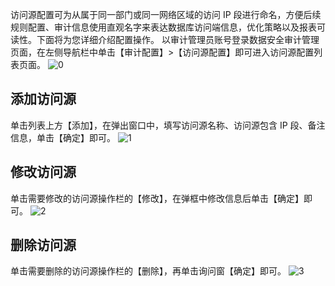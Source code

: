 访问源配置可为从属于同一部门或同一网络区域的访问 IP 段进行命名，方便后续规则配置、审计信息使用直观名字来表达数据库访问端信息，优化策略以及报表可读性。下面将为您详细介绍配置操作。
以审计管理员账号登录数据安全审计管理页面，在左侧导航栏中单击【审计配置】>【访问源配置】即可进入访问源配置列表页面。
![0](https://main.qcloudimg.com/raw/2d329e7ac48bfe32f4cadff0abd98344.png)
## 添加访问源
单击列表上方【添加】，在弹出窗口中，填写访问源名称、访问源包含 IP 段、备注信息，单击【确定】即可。
![1](https://main.qcloudimg.com/raw/e5e731e4ef7a38b8f4e32ac0bce9793b.png)
## 修改访问源
单击需要修改的访问源操作栏的【修改】，在弹框中修改信息后单击【确定】即可。
![2](https://main.qcloudimg.com/raw/782ef35532c5a3b605ec9f941265a3dd.png)
## 删除访问源
单击需要删除的访问源操作栏的【删除】，再单击询问窗【确定】即可。
![3](https://main.qcloudimg.com/raw/cde6138136643f2b56f3aebe4cc9f2e1.png)